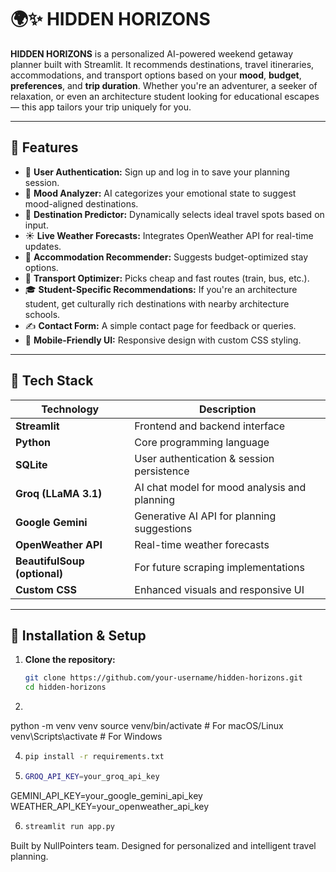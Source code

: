 # 🌍✨ HIDDEN HORIZONS

**HIDDEN HORIZONS** is a personalized AI-powered weekend getaway planner built with Streamlit. It recommends destinations, travel itineraries, accommodations, and transport options based on your **mood**, **budget**, **preferences**, and **trip duration**. Whether you're an adventurer, a seeker of relaxation, or even an architecture student looking for educational escapes — this app tailors your trip uniquely for you.

---

## 🚀 Features

- 🔐 **User Authentication:** Sign up and log in to save your planning session.
- 💬 **Mood Analyzer:** AI categorizes your emotional state to suggest mood-aligned destinations.
- 📍 **Destination Predictor:** Dynamically selects ideal travel spots based on input.
- ☀️ **Live Weather Forecasts:** Integrates OpenWeather API for real-time updates.
- 🏨 **Accommodation Recommender:** Suggests budget-optimized stay options.
- 🚆 **Transport Optimizer:** Picks cheap and fast routes (train, bus, etc.).
- 🎓 **Student-Specific Recommendations:** If you're an architecture student, get culturally rich destinations with nearby architecture schools.
- ✍️ **Contact Form:** A simple contact page for feedback or queries.
- 📱 **Mobile-Friendly UI:** Responsive design with custom CSS styling.

---

## 🧰 Tech Stack

| Technology         | Description                                           |
|--------------------|-------------------------------------------------------|
| **Streamlit**      | Frontend and backend interface                        |
| **Python**         | Core programming language                             |
| **SQLite**         | User authentication & session persistence             |
| **Groq (LLaMA 3.1)** | AI chat model for mood analysis and planning         |
| **Google Gemini**  | Generative AI API for planning suggestions            |
| **OpenWeather API**| Real-time weather forecasts                           |
| **BeautifulSoup (optional)** | For future scraping implementations         |
| **Custom CSS**     | Enhanced visuals and responsive UI                    |

---

## 🔧 Installation & Setup

1. **Clone the repository:**
   ```bash
   git clone https://github.com/your-username/hidden-horizons.git
   cd hidden-horizons

2.  ```bash
   python -m venv venv
source venv/bin/activate    # For macOS/Linux
venv\Scripts\activate       # For Windows

4.  ```bash
    pip install -r requirements.txt

5.  ```bash
    GROQ_API_KEY=your_groq_api_key
GEMINI_API_KEY=your_google_gemini_api_key
WEATHER_API_KEY=your_openweather_api_key

6.  ```bash
    streamlit run app.py

Built by NullPointers team.
Designed for personalized and intelligent travel planning.
